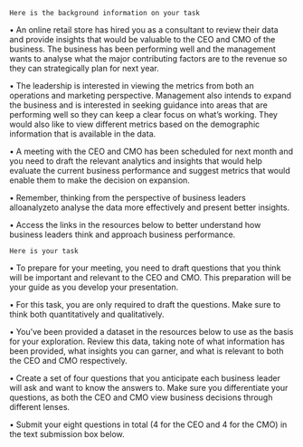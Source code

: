  	Here is the background information on your task

•	An online retail store has hired you as a consultant to review their data and provide insights that would be valuable to the CEO and CMO of the business. The business has been performing well and the management wants to analyse what the major contributing factors are to the revenue so they can strategically plan for next year.

•	The leadership is interested in viewing the metrics from both an operations and marketing perspective. Management also intends to expand the business and is interested in seeking guidance into areas that are performing well so they can keep a clear focus on what’s working. They would also like to view different metrics based on the demographic information that is available in the data.

•	A meeting with the CEO and CMO has been scheduled for next month and you need to draft the relevant analytics and insights that would help evaluate the current business performance and suggest metrics that would enable them to make the decision on expansion.

•	Remember, thinking from the perspective of business leaders alloanalyzeto analyse the data more effectively and present better insights.

•	Access the links in the resources below to better understand how business leaders think and approach business performance.


 	Here is your task

•	To prepare for your meeting, you need to draft questions that you think will be important and relevant to the CEO and CMO. This preparation will be your guide as you develop your presentation.

•	For this task, you are only required to draft the questions. Make sure to think both quantitatively and qualitatively.

•	You’ve been provided a dataset in the resources below to use as the basis for your exploration. Review this data, taking note of what information has been provided, what insights you can garner, and what is relevant to both the CEO and CMO respectively.

•	Create a set of four questions that you anticipate each business leader will ask and want to know the answers to. Make sure you differentiate your questions, as both the CEO and CMO view business decisions through different lenses. 

•	Submit your eight questions in total (4 for the CEO and 4 for the CMO) in the text submission box below. 

